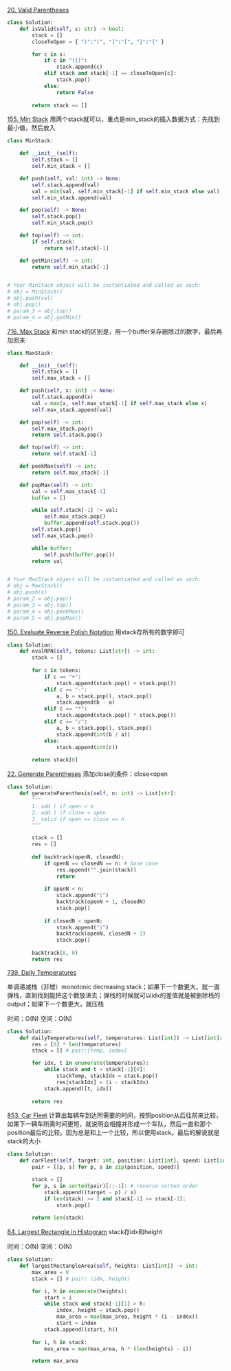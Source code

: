 [20. Valid Parentheses](https://leetcode.com/problems/valid-parentheses/)


```py
class Solution:
    def isValid(self, s: str) -> bool:
        stack = []
        closeToOpen = { ")":"(", "]":"[", "}":"{" }

        for c in s:
            if c in "({[":
                stack.append(c)
            elif stack and stack[-1] == closeToOpen[c]:
                stack.pop()
            else:
                return False
        
        return stack == []
```
        
[155. Min Stack](https://leetcode.com/problems/min-stack/)
用两个stack就可以，重点是min_stack的插入数据方式：先找到最小值，然后放入

```py
class MinStack:

    def __init__(self):
        self.stack = []
        self.min_stack = []

    def push(self, val: int) -> None:
        self.stack.append(val)
        val = min(val, self.min_stack[-1] if self.min_stack else val)
        self.min_stack.append(val)

    def pop(self) -> None:
        self.stack.pop()
        self.min_stack.pop()

    def top(self) -> int:
        if self.stack:
            return self.stack[-1]

    def getMin(self) -> int:
        return self.min_stack[-1]


# Your MinStack object will be instantiated and called as such:
# obj = MinStack()
# obj.push(val)
# obj.pop()
# param_3 = obj.top()
# param_4 = obj.getMin()
```

[716. Max Stack](https://leetcode.com/problems/max-stack/)
和min stack的区别是，用一个buffer来存删除过的数字，最后再加回来

```py
class MaxStack:

    def __init__(self):
        self.stack = []
        self.max_stack = []

    def push(self, x: int) -> None:
        self.stack.append(x)
        val = max(x, self.max_stack[-1] if self.max_stack else x)
        self.max_stack.append(val)

    def pop(self) -> int:
        self.max_stack.pop()
        return self.stack.pop()

    def top(self) -> int:
        return self.stack[-1]

    def peekMax(self) -> int:
        return self.max_stack[-1]

    def popMax(self) -> int:
        val = self.max_stack[-1]
        buffer = []

        while self.stack[-1] != val:
            self.max_stack.pop()
            buffer.append(self.stack.pop())
        self.stack.pop()
        self.max_stack.pop()

        while buffer:
            self.push(buffer.pop())
        return val


# Your MaxStack object will be instantiated and called as such:
# obj = MaxStack()
# obj.push(x)
# param_2 = obj.pop()
# param_3 = obj.top()
# param_4 = obj.peekMax()
# param_5 = obj.popMax()
```

[150. Evaluate Reverse Polish Notation](https://leetcode.com/problems/evaluate-reverse-polish-notation/)
用stack存所有的数字即可

```py
class Solution:
    def evalRPN(self, tokens: List[str]) -> int:
        stack = []
        
        for c in tokens:
            if c == "+":
                stack.append(stack.pop() + stack.pop())
            elif c == "-":
                a, b = stack.pop(), stack.pop()
                stack.append(b - a)
            elif c == "*":
                stack.append(stack.pop() * stack.pop())
            elif c == "/":
                a, b = stack.pop(), stack.pop()
                stack.append(int(b / a))
            else:
                stack.append(int(c))
        
        return stack[0]
```

[22. Generate Parentheses](https://leetcode.com/problems/generate-parentheses/)
添加close的条件：close<open

```py
class Solution:
    def generateParenthesis(self, n: int) -> List[str]:
        """
        1. add ( if open < n
        2. add ) if close < open
        3. valid if open == close == n 
        """

        stack = []
        res = []
        
        def backtrack(openN, closedN):
            if openN == closedN == n: # base case
                res.append("".join(stack))
                return
            
            if openN < n:
                stack.append("(")
                backtrack(openN + 1, closedN)
                stack.pop()
            
            if closedN < openN:
                stack.append(")")
                backtrack(openN, closedN + 1)
                stack.pop()
        
        backtrack(0, 0)
        return res

```

[739. Daily Temperatures](https://leetcode.com/problems/daily-temperatures/)

单调递减栈（非增）monotonic decreasing stack；如果下一个数更大，就一直弹栈，直到找到能把这个数放进去；弹栈的时候就可以idx的差值就是被删除栈的output；如果下一个数更大，就压栈

时间：O(N)
空间：O(N)

```python
class Solution:
    def dailyTemperatures(self, temperatures: List[int]) -> List[int]:
        res = [0] * len(temperatures)
        stack = [] # pair:[temp, index]

        for idx, t in enumerate(temperatures):
            while stack and t > stack[-1][0]:
                stackTemp, stackIdx = stack.pop()
                res[stackIdx] = (i - stackIdx)
            stack.append([t, idx])
        
        return res    
```

[853. Car Fleet](https://leetcode.com/problems/car-fleet/)
计算出每辆车到达所需要的时间，按照position从后往前来比较，如果下一辆车所需时间更短，就说明会相撞并形成一个车队，然后一直和那个position最后的比较。因为总是和上一个比较，所以使用stack。最后的解说就是stack的大小

```py
class Solution:
    def carFleet(self, target: int, position: List[int], speed: List[int]) -> int:
        pair = [[p, s] for p, s in zip(position, speed)]

        stack = []
        for p, s in sorted(pair)[::-1]: # reverse sorted order
            stack.append((target - p) / s)
            if len(stack) >= 2 and stack[-1] <= stack[-2]:
                stack.pop()
        
        return len(stack)
```


[84. Largest Rectangle in Histogram](https://leetcode.com/problems/largest-rectangle-in-histogram/)
stack存idx和height

时间：O(N)
空间：O(N)
```py
class Solution:
    def largestRectangleArea(self, heights: List[int]) -> int:
        max_area = 0
        stack = [] # pair: (idx, height)

        for i, h in enumerate(heights):
            start = i
            while stack and stack[-1][1] > h:
                index, height = stack.pop()
                max_area = max(max_area, height * (i - index))
                start = index
            stack.append((start, h))
        
        for i, h in stack:
            max_area = max(max_area, h * (len(heights) - i))

        return max_area

```

